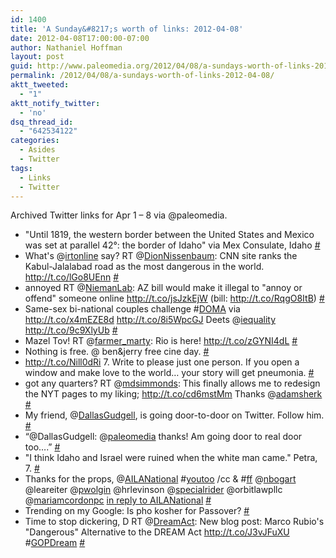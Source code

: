 ```yaml
---
id: 1400
title: 'A Sunday&#8217;s worth of links: 2012-04-08'
date: 2012-04-08T17:00:00-07:00
author: Nathaniel Hoffman
layout: post
guid: http://www.paleomedia.org/2012/04/08/a-sundays-worth-of-links-2012-04-08/
permalink: /2012/04/08/a-sundays-worth-of-links-2012-04-08/
aktt_tweeted:
  - "1"
aktt_notify_twitter:
  - 'no'
dsq_thread_id:
  - "642534122"
categories:
  - Asides
  - Twitter
tags:
  - Links
  - Twitter
---
```

Archived Twitter links for Apr 1 &#8211; 8 via @paleomedia.<!--more-->

<ul class="aktt_tweet_digest">
  <li>
    "Until 1819, the western border between the United States and Mexico was set at parallel 42°: the border of Idaho" via Mex Consulate, Idaho <a href="http://twitter.com/paleomedia/statuses/187023468070576128" class="aktt_tweet_time">#</a>
  </li>
  <li>
    What's @<a href="http://twitter.com/irtonline" class="aktt_username">irtonline</a> say? RT @<a href="http://twitter.com/DionNissenbaum" class="aktt_username">DionNissenbaum</a>: CNN site ranks the Kabul-Jalalabad road as the most dangerous in the world. <a href="http://t.co/lGo8UEnn" rel="nofollow">http://t.co/lGo8UEnn</a> <a href="http://twitter.com/paleomedia/statuses/187044812933955584" class="aktt_tweet_time">#</a>
  </li>
  <li>
    annoyed RT @<a href="http://twitter.com/NiemanLab" class="aktt_username">NiemanLab</a>: AZ bill would make it illegal to "annoy or offend" someone online <a href="http://t.co/jsJzkEjW" rel="nofollow">http://t.co/jsJzkEjW</a> (bill: <a href="http://t.co/RqgO8ItB" rel="nofollow">http://t.co/RqgO8ItB</a>) <a href="http://twitter.com/paleomedia/statuses/187232316899332096" class="aktt_tweet_time">#</a>
  </li>
  <li>
    Same-sex bi-national couples challenge #<a href="http://search.twitter.com/search?q=%23DOMA" class="aktt_hashtag">DOMA</a> via <a href="http://t.co/x4mEZE8d" rel="nofollow">http://t.co/x4mEZE8d</a> <a href="http://t.co/8i5WpcGJ" rel="nofollow">http://t.co/8i5WpcGJ</a> Deets @<a href="http://twitter.com/iequality" class="aktt_username">iequality</a> <a href="http://t.co/9c9XlyUb" rel="nofollow">http://t.co/9c9XlyUb</a> <a href="http://twitter.com/paleomedia/statuses/187266638624722944" class="aktt_tweet_time">#</a>
  </li>
  <li>
    Mazel Tov! RT @<a href="http://twitter.com/farmer_marty" class="aktt_username">farmer_marty</a>: Rio is here! <a href="http://t.co/zGYNI4dL" rel="nofollow">http://t.co/zGYNI4dL</a> <a href="http://twitter.com/paleomedia/statuses/187285764147650562" class="aktt_tweet_time">#</a>
  </li>
  <li>
    Nothing is free. @ ben&jerry free cine day. <a href="http://twitter.com/paleomedia/statuses/187305197779955713" class="aktt_tweet_time">#</a>
  </li>
  <li>
    <a href="http://t.co/Nill0dRi" rel="nofollow">http://t.co/Nill0dRi</a> 7. Write to please just one person. If you open a window and make love to the world&#8230; your story will get pneumonia. <a href="http://twitter.com/paleomedia/statuses/187533049678938112" class="aktt_tweet_time">#</a>
  </li>
  <li>
    got any quarters? RT @<a href="http://twitter.com/mdsimmonds" class="aktt_username">mdsimmonds</a>: This finally allows me to redesign the NYT pages to my liking; <a href="http://t.co/cd6mstMm" rel="nofollow">http://t.co/cd6mstMm</a> Thanks @<a href="http://twitter.com/adamsherk" class="aktt_username">adamsherk</a> <a href="http://twitter.com/paleomedia/statuses/187566984542683136" class="aktt_tweet_time">#</a>
  </li>
  <li>
    My friend, @<a href="http://twitter.com/DallasGudgell" class="aktt_username">DallasGudgell</a>, is going door-to-door on Twitter. Follow him. <a href="http://twitter.com/paleomedia/statuses/187608550745456641" class="aktt_tweet_time">#</a>
  </li>
  <li>
    “@DallasGudgell: @<a href="http://twitter.com/paleomedia" class="aktt_username">paleomedia</a> thanks! Am going door to real door too&#8230;.” <a href="http://twitter.com/paleomedia/statuses/187683033619496960" class="aktt_tweet_time">#</a>
  </li>
  <li>
    "I think Idaho and Israel were ruined when the white man came." Petra, 7. <a href="http://twitter.com/paleomedia/statuses/188063802934304768" class="aktt_tweet_time">#</a>
  </li>
  <li>
    Thanks for the props, @<a href="http://twitter.com/AILANational" class="aktt_username">AILANational</a> #<a href="http://search.twitter.com/search?q=%23youtoo" class="aktt_hashtag">youtoo</a> /cc & #<a href="http://search.twitter.com/search?q=%23ff" class="aktt_hashtag">ff</a> @<a href="http://twitter.com/nbogart" class="aktt_username">nbogart</a> @leareiter @<a href="http://twitter.com/pwolgin" class="aktt_username">pwolgin</a> @hrlevinson @<a href="http://twitter.com/specialrider" class="aktt_username">specialrider</a> @orbitlawpllc @<a href="http://twitter.com/mariamcordonpc" class="aktt_username">mariamcordonpc</a> <a href="http://twitter.com/AILANational/statuses/188310154696065026" class="aktt_tweet_reply">in reply to AILANational</a> <a href="http://twitter.com/paleomedia/statuses/188351770450337792" class="aktt_tweet_time">#</a>
  </li>
  <li>
    Trending on my Google: Is pho kosher for Passover? <a href="http://twitter.com/paleomedia/statuses/188693733842239489" class="aktt_tweet_time">#</a>
  </li>
  <li>
    Time to stop dickering, D RT @<a href="http://twitter.com/DreamAct" class="aktt_username">DreamAct</a>: New blog post: Marco Rubio's "Dangerous" Alternative to the DREAM Act <a href="http://t.co/J3vJFuXU" rel="nofollow">http://t.co/J3vJFuXU</a> #<a href="http://search.twitter.com/search?q=%23GOPDream" class="aktt_hashtag">GOPDream</a> <a href="http://twitter.com/paleomedia/statuses/189000641077706752" class="aktt_tweet_time">#</a>
  </li>
</ul>